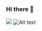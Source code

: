### Hi there 👋

![](https://snakegithub.pages.dev/github-contribution-grid-snake.svg)
![Alt text](https://spotify-recently-played-readme.vercel.app/api?user=31h5plstukcftiukai6q3m3mjuei&width={width})
